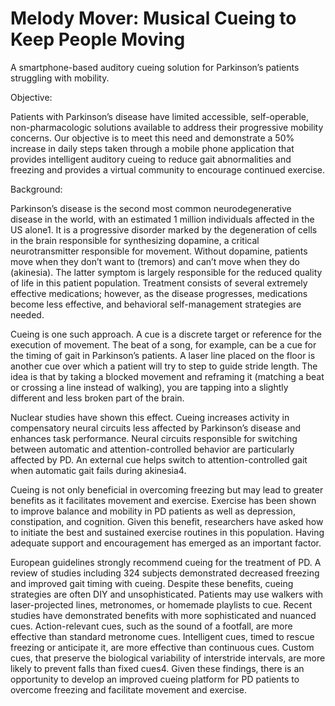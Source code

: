 # Melody Mover: Musical Cueing to Keep People Moving

A smartphone-based auditory cueing solution for Parkinson’s patients struggling with mobility.

Objective:

Patients with Parkinson’s disease have limited accessible, self-operable, non-pharmacologic solutions available to address their progressive mobility concerns. Our objective is to meet this need and demonstrate a 50% increase in daily steps taken through a mobile phone application that provides intelligent auditory cueing to reduce gait abnormalities and freezing and provides a virtual community to encourage continued exercise.

Background:

Parkinson’s disease is the second most common neurodegenerative disease in the world, with an estimated 1 million individuals affected in the US alone1. It is a progressive disorder marked by the degeneration of cells in the brain responsible for synthesizing dopamine, a critical neurotransmitter responsible for movement. Without dopamine, patients move when they don’t want to (tremors) and can’t move when they do (akinesia). The latter symptom is largely responsible for the reduced quality of life in this patient population. Treatment consists of several extremely effective medications; however, as the disease progresses, medications become less effective, and behavioral self-management strategies are needed.

Cueing is one such approach. A cue is a discrete target or reference for the execution of movement. The beat of a song, for example, can be a cue for the timing of gait in Parkinson’s patients. A laser line placed on the floor is another cue over which a patient will try to step to guide stride length. The idea is that by taking a blocked movement and reframing it (matching a beat or crossing a line instead of walking), you are tapping into a slightly different and less broken part of the brain.

Nuclear studies have shown this effect. Cueing increases activity in compensatory neural circuits less affected by Parkinson’s disease and enhances task performance. Neural circuits responsible for switching between automatic and attention-controlled behavior are particularly affected by PD. An external cue helps switch to attention-controlled gait when automatic gait fails during akinesia4.

Cueing is not only beneficial in overcoming freezing but may lead to greater benefits as it facilitates movement and exercise. Exercise has been shown to improve balance and mobility in PD patients as well as depression, constipation, and cognition. Given this benefit, researchers have asked how to initiate the best and sustained exercise routines in this population. Having adequate support and encouragement has emerged as an important factor.

European guidelines strongly recommend cueing for the treatment of PD. A review of studies including 324 subjects demonstrated decreased freezing and improved gait timing with cueing. Despite these benefits, cueing strategies are often DIY and unsophisticated. Patients may use walkers with laser-projected lines, metronomes, or homemade playlists to cue. Recent studies have demonstrated benefits with more sophisticated and nuanced cues. Action-relevant cues, such as the sound of a footfall, are more effective than standard metronome cues. Intelligent cues, timed to rescue freezing or anticipate it, are more effective than continuous cues. Custom cues, that preserve the biological variability of interstride intervals, are more likely to prevent falls than fixed cues4. Given these findings, there is an opportunity to develop an improved cueing platform for PD patients to overcome freezing and facilitate movement and exercise.


